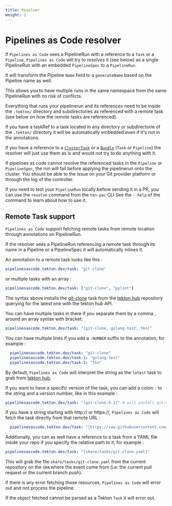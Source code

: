 ```yaml
---
title: Resolver 
weight: 2
---
```

# Pipelines as Code resolver

If `Pipelines as Code` sees a PipelineRun with a reference to a `Task` or a
`Pipeline`, `Pipelines as Code` will try to *resolves* it (see below) as a
single PipelineRun with an embedded `PipelineSpec` to a `PipelineRun`.

It will transform the Pipeline `Name` field to a `generateName` based on the
Pipeline name as well.

This allows you to have multiple runs in the same namespace from the same
PipelineRun with no risk of conflicts.

Everything that runs your pipelinerun and its references need to be inside the
`.tekton/` directory and subdirectories as referenced with a remote task (see
below on how the remote tasks are referenced).

If you have a taskRef to a task located in any directory or subdirectorie of the
`.tekton/` directory it will be automatically embedded even if it's not in the
annotations.

If you have a reference to a
[`ClusterTask`](https://github.com/tektoncd/pipeline/blob/main/docs/tasks.md#task-vs-clustertask)
or a
[`Bundle`](https://github.com/tektoncd/pipeline/blob/main/docs/pipelines.md#tekton-bundles)
(`Task` or `Pipeline`) the resolver will just use them as is and would not try
to do anything with it.

If pipelines as code cannot resolve the referenced tasks in the `Pipeline` or
`PipelineSpec`, the run will fail before applying the pipelinerun onto the
cluster. You should be able to the issue on your Git provider platform or
through the log of the controller.

If you need to test your `PipelineRun` locally before sending it in a PR, you
can use the `resolve` command from the `tkn-pac` CLI See the `--help` of the
command to learn about how to use it.

## Remote Task support

`Pipelines as Code` support fetching remote tasks from remote location through
annotations on PipelineRun.

If the resolver sees a PipelineRun referencing a remote task through its name in
a Pipeline or a PipelineSpec it will automatically inlines it.

An annotation to a remote task looks like this :

```yaml
pipelinesascode.tekton.dev/task: "git-clone"
```

or multiple tasks with an array :

```yaml
pipelinesascode.tekton.dev/task: ["git-clone", "pylint"]
```

The syntax above installs the
[git-clone](https://github.com/tektoncd/catalog/tree/main/task/git-clone) task
from the [tekton hub](https://hub.tekton.dev) repository querying for the latest
one with the tekton hub API.

You can have multiple tasks in there if you separate them by a comma `,` around
an array syntax with bracket:

```yaml
pipelinesascode.tekton.dev/task: "[git-clone, golang-test, tkn]"
```

You can have multiple lines if you add a `-NUMBER` suffix to the annotation, for
example :

```yaml
  pipelinesascode.tekton.dev/task: "git-clone"
  pipelinesascode.tekton.dev/task-1: "golang-test"
  pipelinesascode.tekton.dev/task-2: "tkn"
```

By default, `Pipelines as Code` will interpret the string as the `latest` task to
grab
from [tekton hub](https://hub.tekton.dev).

If you want to have a specific version of the task, you can add a colon `:` to
the string and a version number, like in
this example :

```yaml
pipelinesascode.tekton.dev/task: "[git-clone:0.1]" # will install git-clone 0.1 from tekton.hub
```

If you have a string starting with http:// or https://, `Pipelines as Code`
will fetch the task directly from that remote URL :

```yaml
  pipelinesascode.tekton.dev/task: "[https://raw.githubusercontent.com/tektoncd/catalog/main/task/git-clone/0.3/git-clone.yaml]"
```

Additionally, you can as well have a reference to a task from a YAML file inside your repo if you specify the relative path to it, for example :

```yaml
pipelinesascode.tekton.dev/task: "[share/tasks/git-clone.yaml]"
```

This will grab the file `share/tasks/git-clone.yaml` from the current
repository on the `SHA` where the event come from (i.e: the current pull
request or the current branch push).

If there is any error fetching those resources, `Pipelines as Code` will error
out and not process the pipeline.

If the object fetched cannot be parsed as a Tekton `Task` it will error out.
